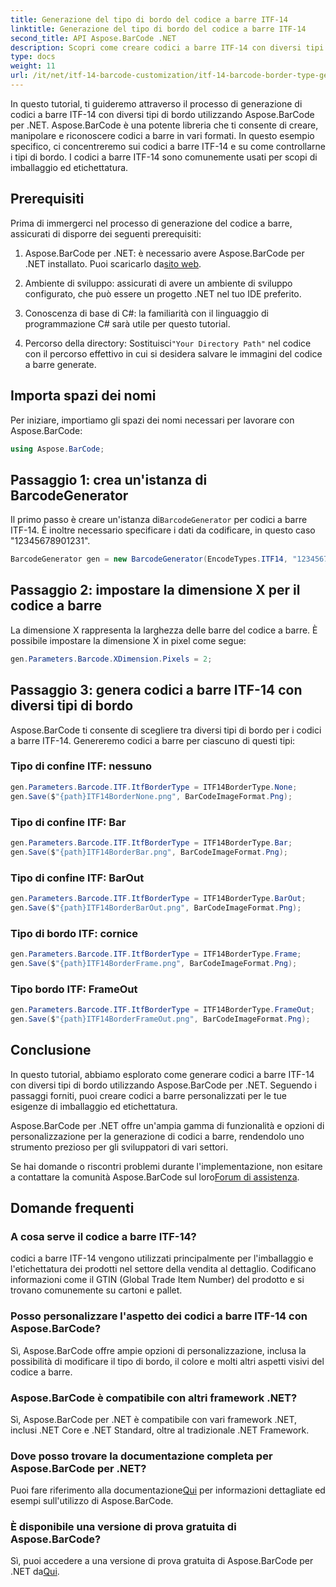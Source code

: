 ```yaml
---
title: Generazione del tipo di bordo del codice a barre ITF-14
linktitle: Generazione del tipo di bordo del codice a barre ITF-14
second_title: API Aspose.BarCode .NET
description: Scopri come creare codici a barre ITF-14 con diversi tipi di bordo utilizzando Aspose.BarCode per .NET. Personalizza facilmente il tuo imballaggio ed etichettatura.
type: docs
weight: 11
url: /it/net/itf-14-barcode-customization/itf-14-barcode-border-type-generation/
---
```


In questo tutorial, ti guideremo attraverso il processo di generazione di codici a barre ITF-14 con diversi tipi di bordo utilizzando Aspose.BarCode per .NET. Aspose.BarCode è una potente libreria che ti consente di creare, manipolare e riconoscere codici a barre in vari formati. In questo esempio specifico, ci concentreremo sui codici a barre ITF-14 e su come controllarne i tipi di bordo. I codici a barre ITF-14 sono comunemente usati per scopi di imballaggio ed etichettatura.

## Prerequisiti

Prima di immergerci nel processo di generazione del codice a barre, assicurati di disporre dei seguenti prerequisiti:

1.  Aspose.BarCode per .NET: è necessario avere Aspose.BarCode per .NET installato. Puoi scaricarlo da[sito web](https://releases.aspose.com/barcode/net/).

2. Ambiente di sviluppo: assicurati di avere un ambiente di sviluppo configurato, che può essere un progetto .NET nel tuo IDE preferito.

3. Conoscenza di base di C#: la familiarità con il linguaggio di programmazione C# sarà utile per questo tutorial.

4.  Percorso della directory: Sostituisci`"Your Directory Path"` nel codice con il percorso effettivo in cui si desidera salvare le immagini del codice a barre generate.

## Importa spazi dei nomi

Per iniziare, importiamo gli spazi dei nomi necessari per lavorare con Aspose.BarCode:

```csharp
using Aspose.BarCode;
```

## Passaggio 1: crea un'istanza di BarcodeGenerator

 Il primo passo è creare un'istanza di`BarcodeGenerator` per codici a barre ITF-14. È inoltre necessario specificare i dati da codificare, in questo caso "12345678901231".

```csharp
BarcodeGenerator gen = new BarcodeGenerator(EncodeTypes.ITF14, "12345678901231");
```

## Passaggio 2: impostare la dimensione X per il codice a barre

La dimensione X rappresenta la larghezza delle barre del codice a barre. È possibile impostare la dimensione X in pixel come segue:

```csharp
gen.Parameters.Barcode.XDimension.Pixels = 2;
```

## Passaggio 3: genera codici a barre ITF-14 con diversi tipi di bordo

Aspose.BarCode ti consente di scegliere tra diversi tipi di bordo per i codici a barre ITF-14. Genereremo codici a barre per ciascuno di questi tipi:

### Tipo di confine ITF: nessuno

```csharp
gen.Parameters.Barcode.ITF.ItfBorderType = ITF14BorderType.None;
gen.Save($"{path}ITF14BorderNone.png", BarCodeImageFormat.Png);
```

### Tipo di confine ITF: Bar

```csharp
gen.Parameters.Barcode.ITF.ItfBorderType = ITF14BorderType.Bar;
gen.Save($"{path}ITF14BorderBar.png", BarCodeImageFormat.Png);
```

### Tipo di confine ITF: BarOut

```csharp
gen.Parameters.Barcode.ITF.ItfBorderType = ITF14BorderType.BarOut;
gen.Save($"{path}ITF14BorderBarOut.png", BarCodeImageFormat.Png);
```

### Tipo di bordo ITF: cornice

```csharp
gen.Parameters.Barcode.ITF.ItfBorderType = ITF14BorderType.Frame;
gen.Save($"{path}ITF14BorderFrame.png", BarCodeImageFormat.Png);
```

### Tipo bordo ITF: FrameOut

```csharp
gen.Parameters.Barcode.ITF.ItfBorderType = ITF14BorderType.FrameOut;
gen.Save($"{path}ITF14BorderFrameOut.png", BarCodeImageFormat.Png);
```

## Conclusione

In questo tutorial, abbiamo esplorato come generare codici a barre ITF-14 con diversi tipi di bordo utilizzando Aspose.BarCode per .NET. Seguendo i passaggi forniti, puoi creare codici a barre personalizzati per le tue esigenze di imballaggio ed etichettatura.

Aspose.BarCode per .NET offre un'ampia gamma di funzionalità e opzioni di personalizzazione per la generazione di codici a barre, rendendolo uno strumento prezioso per gli sviluppatori di vari settori.

 Se hai domande o riscontri problemi durante l'implementazione, non esitare a contattare la comunità Aspose.BarCode sul loro[Forum di assistenza](https://forum.aspose.com/c/barcode/13).

## Domande frequenti

### A cosa serve il codice a barre ITF-14?
codici a barre ITF-14 vengono utilizzati principalmente per l'imballaggio e l'etichettatura dei prodotti nel settore della vendita al dettaglio. Codificano informazioni come il GTIN (Global Trade Item Number) del prodotto e si trovano comunemente su cartoni e pallet.

### Posso personalizzare l'aspetto dei codici a barre ITF-14 con Aspose.BarCode?
Sì, Aspose.BarCode offre ampie opzioni di personalizzazione, inclusa la possibilità di modificare il tipo di bordo, il colore e molti altri aspetti visivi del codice a barre.

### Aspose.BarCode è compatibile con altri framework .NET?
Sì, Aspose.BarCode per .NET è compatibile con vari framework .NET, inclusi .NET Core e .NET Standard, oltre al tradizionale .NET Framework.

### Dove posso trovare la documentazione completa per Aspose.BarCode per .NET?
 Puoi fare riferimento alla documentazione[Qui](https://reference.aspose.com/barcode/net/) per informazioni dettagliate ed esempi sull'utilizzo di Aspose.BarCode.

### È disponibile una versione di prova gratuita di Aspose.BarCode?
Sì, puoi accedere a una versione di prova gratuita di Aspose.BarCode per .NET da[Qui](https://releases.aspose.com/).
